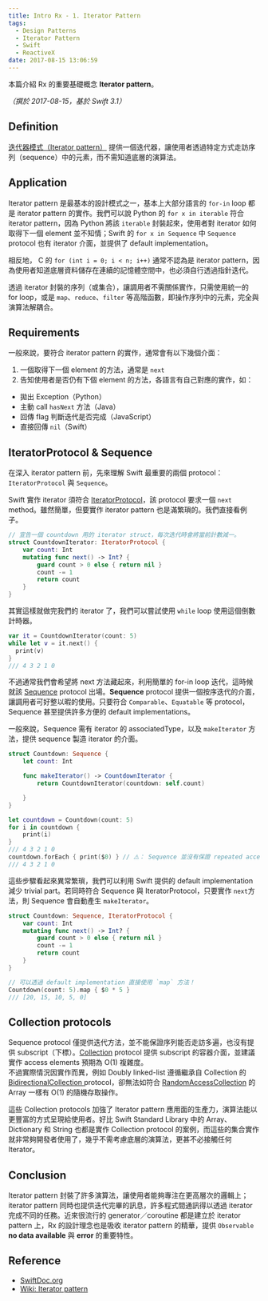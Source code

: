 ```yaml
---
title: Intro Rx - 1. Iterator Pattern
tags:
  - Design Patterns
  - Iterator Pattern
  - Swift
  - ReactiveX
date: 2017-08-15 13:06:59
---
```


本篇介紹 Rx 的重要基礎概念 **Iterator pattern**。

_（撰於 2017-08-15，基於 Swift 3.1）_

<!-- more -->

## Definition

[迭代器模式（Iterator pattern）][wiki-iterator-pattern] 提供一個迭代器，讓使用者透過特定方式走訪序列（sequence）中的元素，而不需知道底層的演算法。

## Application

Iterator pattern 是最基本的設計模式之一，基本上大部分語言的 `for-in` loop 都是 iterator pattern 的實作。我們可以說 Python 的 `for x in iterable` 符合 iterator pattern，因為 Python 將該 `iterable` 封裝起來，使用者對 iterator 如何取得下一個 element 並不知情；Swift 的 `for x in Sequence` 中 `Sequence` protocol 也有 iterator 介面，並提供了 default implementation。

相反地， C 的 `for (int i = 0; i < n; i++)` 通常不認為是 iterator pattern，因為使用者知道底層資料儲存在連續的記憶體空間中，也必須自行透過指針迭代。

透過 iterator 封裝的序列（或集合），讓調用者不需關係實作，只需使用統一的 for loop，或是 `map`、`reduce`、`filter` 等高階函數，即操作序列中的元素，完全與演算法解耦合。

## Requirements

一般來說，要符合 iterator pattern 的實作，通常會有以下幾個介面：

1. 一個取得下一個 element 的方法，通常是 `next`
2. 告知使用者是否仍有下個 element 的方法，各語言有自己對應的實作，如：
  - 拋出 Exception（Python）
  - 主動 call `hasNext` 方法（Java）
  - 回傳 flag 判斷迭代是否完成（JavaScript）
  - 直接回傳 `nil`（Swift）

## IteratorProtocol & Sequence

在深入 iterator pattern 前，先來理解 Swift 最重要的兩個 protocol：`IteratorProtocol` 與 `Sequence`。

Swift 實作 iterator 須符合 [IteratorProtocol][swiftdoc-iterator-protocol]，該 protocol 要求一個 `next` method。雖然簡單，但要實作 iterator pattern 也是滿繁瑣的。我們直接看例子。

```swift
// 宣告一個 countdown 用的 iterator struct，每次迭代時會將當前計數減一。
struct CountdownIterator: IteratorProtocol {
    var count: Int
    mutating func next() -> Int? {
        guard count > 0 else { return nil }
        count -= 1
        return count
    }
}
```

其實這樣就做完我們的 iterator 了，我們可以嘗試使用 `while` loop 使用這個倒數計時器。

```swift
var it = CountdownIterator(count: 5)
while let v = it.next() {
  print(v)
}
/// 4 3 2 1 0
```

不過通常我們會希望將 next 方法藏起來，利用簡單的 for-in loop 迭代，這時候就該 [Sequence][swiftdoc-sequence] protocol 出場。**Sequence** protocol 提供一個按序迭代的介面，讓調用者可好整以暇的使用。只要符合 `Comparable`、`Equatable` 等 protocol，Sequence 甚至提供許多方便的 default implementations。

一般來說，Sequence 需有 iterator 的 associatedType，以及 `makeIterator` 方法，提供 sequence 製造 iterator 的介面。

```swift
struct Countdown: Sequence {
    let count: Int

    func makeIterator() -> CountdownIterator {
        return CountdownIterator(countdown: self.count)

    }
}

let countdown = Countdown(count: 5)
for i in countdown {
    print(i)
}
/// 4 3 2 1 0
countdown.forEach { print($0) } // ⚠️： Sequence 並沒有保證 repeated access
/// 4 3 2 1 0
```

這些步驟看起來異常繁瑣，我們可以利用 Swift 提供的 default implementation 減少 trivial part。若同時符合 Sequence 與 IteratorProtocol，只要實作 `next`方法，則 Sequence 會自動產生 `makeIterator`。

```swift
struct Countdown: Sequence, IteratorProtocol {
    var count: Int
    mutating func next() -> Int? {
        guard count > 0 else { return nil }
        count -= 1
        return count
    }
}

// 可以透過 default implementation 直接使用 `map` 方法！
Countdown(count: 5).map { $0 * 5 }
/// [20, 15, 10, 5, 0]
```

## Collection protocols

Sequence protocol 僅提供迭代方法，並不能保證序列能否走訪多遍，也沒有提供 subscript（下標）。[Collection][swiftdoc-collection] protocol 提供 subscript 的容器介面，並建議實作 access elements 預期為 O(1) 複雜度。  
不過實際情況因實作而異，例如 Doubly linked-list 遵循繼承自 Collection 的 [BidirectionalCollection ][swiftdoc-bidirectional-collection] protocol，卻無法如符合 [RandomAccessCollection][swiftdoc-randomaccess-collection] 的 Array 一樣有 O(1) 的隨機存取操作。

這些 Collection protocols 加強了 Iterator pattern 應用面的生產力，演算法能以更豐富的方式呈現給使用者。好比 Swift Standard Library 中的 Array、Dictionary 和 String 也都是實作 Collection protocol 的案例，而這些的集合實作就非常夠開發者使用了，幾乎不需考慮底層的演算法，更甚不必接觸任何 Iterator。

## Conclusion

Iterator pattern 封裝了許多演算法，讓使用者能夠專注在更高層次的邏輯上；iterator pattern 同時也提供迭代完畢的訊息，許多程式間通訊得以透過 iterator 完成不同的任務。近來很流行的 generator／coroutine 都是建立於 iterator pattern 上，Rx 的設計理念也是吸收 iterator pattern 的精華，提供 `Observable` **no data available** 與 **error** 的重要特性。

## Reference

- [SwiftDoc.org][swift-doc-org]
- [Wiki: Iterator pattern][wiki-iterator-pattern]

[swift-doc-org]: http://swiftdoc.org/
[wiki-iterator-pattern]: https://en.wikipedia.org/wiki/Iterator_pattern
[swiftdoc-collection]: http://swiftdoc.org/v3.1/protocol/Collection/
[swiftdoc-sequence]: http://swiftdoc.org/v3.1/protocol/Sequence/
[swiftdoc-iterator-protocol]: http://swiftdoc.org/v3.1/protocol/IteratorProtocol/
[swiftdoc-bidirectional-collection]: http://swiftdoc.org/nightly/protocol/BidirectionalCollection/
[swiftdoc-randomaccess-collection]: http://swiftdoc.org/nightly/protocol/RandomAccessCollection/
